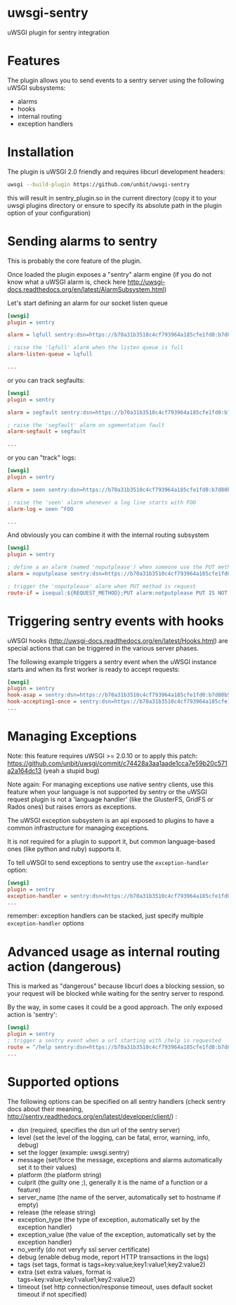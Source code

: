 # uwsgi-sentry
uWSGI plugin for sentry integration

Features
========

The plugin allows you to send events to a sentry server using the following uWSGI subsystems:

* alarms
* hooks
* internal routing
* exception handlers

Installation
============

The plugin is uWSGI 2.0 friendly and requires libcurl development headers:

```sh
uwsgi --build-plugin https://github.com/unbit/uwsgi-sentry
```

this will result in sentry_plugin.so in the current directory (copy it to your uwsgi plugins directory or ensure to specify its absolute path in the plugin option of your configuration)

Sending alarms to sentry
========================

This is probably the core feature of the plugin.

Once loaded the plugin exposes a "sentry" alarm engine (if you do not know what a uWSGI alarm is, check here http://uwsgi-docs.readthedocs.org/en/latest/AlarmSubsystem.html)

Let's start defining an alarm for our socket listen queue

```ini
[uwsgi]
plugin = sentry

alarm = lqfull sentry:dsn=https://b70a31b3510c4cf793964a185cfe1fd0:b7d80b520139450f903720eb7991bf3d@example.com/1,logger=uwsgi.sentry,culprit=listen_queue

; raise the 'lqfull' alarm when the listen queue is full
alarm-listen-queue = lqfull

...
```

or you can track segfaults:

```ini
[uwsgi]
plugin = sentry

alarm = segfault sentry:dsn=https://b70a31b3510c4cf793964a185cfe1fd0:b7d80b520139450f903720eb7991bf3d@example.com/1,logger=uwsgi.sentry,culprit=whoknows

; raise the 'segfault' alarm on sgementation fault
alarm-segfault = segfault

...
```

or you can "track" logs:

```ini
[uwsgi]
plugin = sentry

alarm = seen sentry:dsn=https://b70a31b3510c4cf793964a185cfe1fd0:b7d80b520139450f903720eb7991bf3d@example.com/1,logger=uwsgi.sentry,culprit=whoknows

; raise the 'seen' alarm whenever a log line starts with FOO
alarm-log = seen ^FOO

...
```

And obviously you can combine it with the internal routing subsystem

```ini
[uwsgi]
plugin = sentry

; define a an alarm (named 'noputplease') when someone use the PUT method on the site
alarm = noputplease sentry:dsn=https://b70a31b3510c4cf793964a185cfe1fd0:b7d80b520139450f903720eb7991bf3d@example.com/1,logger=uwsgi.sentry

; trigger the 'noputplease' alarm when PUT method is request
route-if = isequal:${REQUEST_METHOD};PUT alarm:notputplease PUT IS NOT ALLOWED !!!
```

Triggering sentry events with hooks
===================================

uWSGI hooks (http://uwsgi-docs.readthedocs.org/en/latest/Hooks.html) are special actions that can be triggered in the various server phases.

The following example triggers a sentry event when the uWSGI instance starts and when its first worker is ready to accept requests:

```ini
[uwsgi]
plugin = sentry
hook-asap = sentry:dsn=https://b70a31b3510c4cf793964a185cfe1fd0:b7d80b520139450f903720eb7991bf3d@example.com/1,logger=uwsgi.sentry,message=uWSGI IS STARTING
hook-accepting1-once = sentry:dsn=https://b70a31b3510c4cf793964a185cfe1fd0:b7d80b520139450f903720eb7991bf3d@example.com/1,logger=uwsgi.sentry,message=uWSGI WORKER 1 IS READY
...
```

Managing Exceptions
====================

Note: this feature requires uWSGI >= 2.0.10 or to apply this patch: https://github.com/unbit/uwsgi/commit/c74428a3aa1aade1cca7e59b20c571a2a164dc13 (yeah a stupid bug)

Note again: For managing exceptions use native sentry clients, use this feature when your language is not supported by sentry or the uWSGI request plugin is not a 'language handler' (like the GlusterFS, GridFS or Rados ones) but raises errors as exceptions.

The uWSGI exception subsystem is an api exposed to plugins to have a common infrastructure for managing exceptions.

It is not required for a plugin to support it, but common language-based ones (like python and ruby) supports it.

To tell uWSGI to send exceptions to sentry use the `exception-handler` option:

```ini
[uwsgi]
plugin = sentry
exception-handler = sentry:dsn=https://b70a31b3510c4cf793964a185cfe1fd0:b7d80b520139450f903720eb7991bf3d@example.com/1,logger=uwsgi.sentry
...
```

remember: exception handlers can be stacked, just specify multiple `exception-handler` options

Advanced usage as internal routing action (dangerous)
====================================================

This is marked as "dangerous" because libcurl does a blocking session, so your request will be blocked while waiting for the sentry server to respond.

By the way, in some cases it could be a good approach. The only exposed action is 'sentry':

```ini
[uwsgi]
plugin = sentry
; trigger a sentry event when a url starting with /help is requested
route = ^/help sentry:dsn=https://b70a31b3510c4cf793964a185cfe1fd0:b7d80b520139450f903720eb7991bf3d@example.com/1,logger=uwsgi.sentry,message=help asked
...
```

Supported options
=================

The following options can be specified on all sentry handlers (check sentry docs about their meaning, http://sentry.readthedocs.org/en/latest/developer/client/) :

* dsn (required, specifies the dsn url of the sentry server)
* level (set the level of the logging, can be fatal, error, warning, info, debug)
* set the logger (example: uwsgi.sentry)
* message (set/force the message, exceptions and alarms automatically set it to their values)
* platform (the platform string)
* culprit (the guilty one ;), generally it is the name of a function or a feature)
* server_name (the name of the server, automatically set to hostname if empty)
* release (the release string)
* exception_type (the type of exception, automatically set by the exception handler)
* exception_value (the value of the exception, automatically set by the exception handler)
* no_verify (do not veryfy ssl server certificate)
* debug (enable debug mode, report HTTP transactions in the logs)
* tags (set tags, format is tags=key:value;key1:value1;key2:value2)
* extra (set extra values, format is tags=key:value;key1:value1;key2:value2)
* timeout (set http connection/response timeout, uses default socket timeout if not specified)
